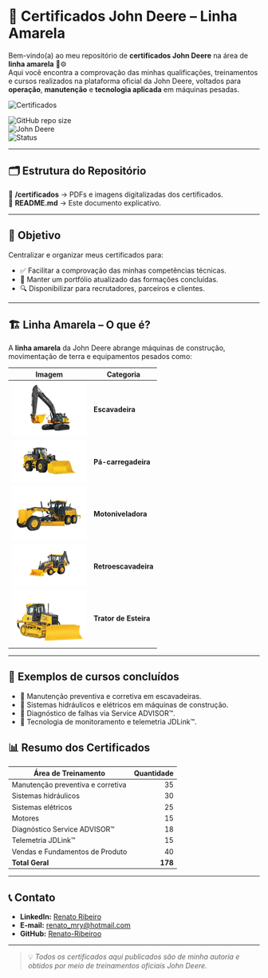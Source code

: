 # 📜 Certificados John Deere – Linha Amarela

Bem-vindo(a) ao meu repositório de **certificados John Deere** na área de **linha amarela** 🚜⚙️  
Aqui você encontra a comprovação das minhas qualificações, treinamentos e cursos realizados na plataforma oficial da John Deere, voltados para **operação**, **manutenção** e **tecnologia aplicada** em máquinas pesadas.

![Certificados](https://img.shields.io/badge/Certificados-178-green?style=for-the-badge)

![GitHub repo size](https://img.shields.io/github/repo-size/Renato-Ribeiroo/certificados-john-deere?color=green&label=Tamanho%20do%20Reposit%C3%B3rio)  
![John Deere](https://img.shields.io/badge/John%20Deere-Linha%20Amarela-yellowgreen?logo=John-Deere&logoColor=white)  
![Status](https://img.shields.io/badge/Status-Atualizado-success)

---

## 🗂 Estrutura do Repositório
📁 **/certificados** → PDFs e imagens digitalizadas dos certificados.  
📄 **README.md** → Este documento explicativo.

---

## 🎯 Objetivo
Centralizar e organizar meus certificados para:
- ✅ Facilitar a comprovação das minhas competências técnicas.  
- 📂 Manter um portfólio atualizado das formações concluídas.  
- 🔍 Disponibilizar para recrutadores, parceiros e clientes.

---

## 🏗 Linha Amarela – O que é?
A **linha amarela** da John Deere abrange máquinas de construção, movimentação de terra e equipamentos pesados como:

| Imagem | Categoria |
|--------|-----------|
| <img src="imagens/escavadeira.png" alt="Escavadeira" width="150"/> | **Escavadeira** |
| <img src="imagens/pa-carregadeira.png" alt="Pá-carregadeira" width="150"/> | **Pá-carregadeira** |
| <img src="imagens/motoniveladora.png" alt="Motoniveladora" width="150"/> | **Motoniveladora** |
| <img src="imagens/retroescavadeira.png" alt="Retroescavadeira" width="150"/> | **Retroescavadeira** |
| <img src="imagens/trator-esteiras.png" alt="Trator de Esteiras" width="150"/> | **Trator de Esteira** |

---

## 📌 Exemplos de cursos concluídos
- 🔹 Manutenção preventiva e corretiva em escavadeiras.  
- 🔹 Sistemas hidráulicos e elétricos em máquinas de construção.  
- 🔹 Diagnóstico de falhas via Service ADVISOR™.  
- 🔹 Tecnologia de monitoramento e telemetria JDLink™.

## 📊 Resumo dos Certificados

| Área de Treinamento                 | Quantidade |
|-----------------------------------|-----------:|
| Manutenção preventiva e corretiva | 35         |
| Sistemas hidráulicos              | 30         |
| Sistemas elétricos               | 25         |
| Motores                         | 15         |
| Diagnóstico Service ADVISOR™     | 18         |
| Telemetria JDLink™               | 15         |
| Vendas e Fundamentos de Produto  | 40         |
| **Total Geral**                  | **178**    |

---

## 📞 Contato
- **LinkedIn:** [Renato Ribeiro](https://www.linkedin.com/in/renato-ribeiro2022/)  
- **E-mail:** [renato_mry@hotmail.com](mailto:renato_mry@hotmail.com)  
- **GitHub:** [Renato-Ribeiroo](https://github.com/Renato-Ribeiroo)  

---

> 💡 *Todos os certificados aqui publicados são de minha autoria e obtidos por meio de treinamentos oficiais John Deere.*
